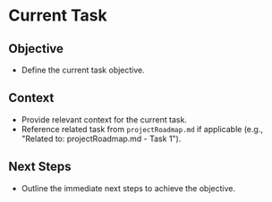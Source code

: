 # Current Task

## Objective
- Define the current task objective.

## Context
- Provide relevant context for the current task.
- Reference related task from `projectRoadmap.md` if applicable (e.g., "Related to: projectRoadmap.md - Task 1").

## Next Steps
- Outline the immediate next steps to achieve the objective.
